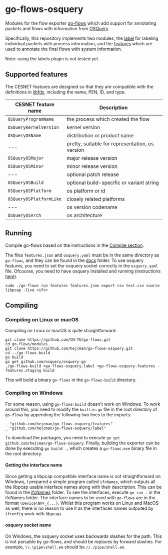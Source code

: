 # go-flows-osquery

Modules for the flow exporter [go-flows](https://github.com/CN-TU/go-flows) which add support
for annotating packets and flows with information from [OSQuery](https://www.osquery.io).

Specifically, this repository implements two modules, the [label](/label) for labeling individual
packets with process information, and the [features](/features) which are used to annotate the final flows
with system information.

Note: using the labels plugin is not tested yet.

## Supported features

The CESNET features are designed so that they are compatible with the definitions in [libfds](https://github.com/CESNET/libfds), including the name, PEN, ID, and type.

| CESNET feature name     | Description                                     |
|-------------------------|-------------------------------------------------|
| `OSQueryProgramName`    | the process which created the flow              |
| `OSQueryKernelVersion`  | kernel version                                  |
| `OSQueryOSName`         | distribution or product name                    |
| ---                     | pretty, suitable for representation, os version |
| `OSQueryOSMajor`        | major release version                           |
| `OSQueryOSMinor`        | minor release version                           |
| ---                     | optional patch release                          |
| `OSQueryOSBuild`        | optional build-specific or variant string       |
| `OSQueryOSPlatform`     | os platform or id                               |
| `OSQueryOSPlatformLike` | closely related platforms                       |
| ---                     | os version codename                             |
| `OSQueryOSArch`         | os architecture                                 |

## Running

Compile go-flows based on the instructions in the [Compile section](#compiling).

The files `features.json` and `osquery.yaml` must be in the same directory as `go-flows`, and they can be found in the
[docs](/docs) folder. To use osquery features, you need to set the osquery socket correctly in the `osquery.yaml` file.
Ofcourse, you need to have osquery installed and running (instructions [here](https://osquery.readthedocs.io/en/stable/)).

```shell
sudo ./go-flows run features features.json export csv test.csv source libpcap -live <ifc>
```

## Compiling
### Compiling on Linux or macOS

Compiling on Linux or macOS is quite straightforward:

```shell
git clone https://github.com/CN-TU/go-flows.git
cd go-flows/modules
git clone https://github.com/hejcman/go-flows-osquery.git
cd ../go-flows-build
go build
go get github.com/osquery/osquery-go
./go-flows-build +go-flows-osquery.label +go-flows-osquery.features -features.staging build
```

This will build a binary `go-flows`  in the `go-flows-build` directory.

### Compiling on Windows

For some reason, using `go-flows-build` doesn't work on Windows. To work around this, you need to
modify the `builtin.go` file in the root directory of `go-flows` by appending the following two lines to the imports:

```
_ "github.com/hejcman/go-flows-osquery/features"
_ "github.com/hejcman/go-flows-osquery/label"
```

To download the packages, you need to execute `go get github.com/hejcman/go-flows-osquery`. Finally, building the
exporter can be done by executing `go build .`, which creates a `go-flows.exe` binary file in the root directory.

#### Getting the interface name

Since getting a libpcap compatible interface name is not straightforward on Windows, I prepared a simple program called
`ifcNames`, which outputs all the libpcap usable interface names along with their description. This can be found in the
[ifcNames](/docs/ifcNames) folder. To see the interfaces, execute `go run .` in the ifcNames folder. The interface names
to be used with `go-flows` are in the format `\Device\NPF_{...}`. Whilst this program works on Linux and MacOS as well,
there is no reason to use it as the interfaces names outputed by `ifconfig` work with libpcap.

#### osquery socket name

On Windows, the osquery socket uses backwards slashes for the path. This is not parsable by go-flows, and should be
replaces by forward slashes. For example, `\\.\pipe\shell.em` should be `//./pipe/shell.em`.
